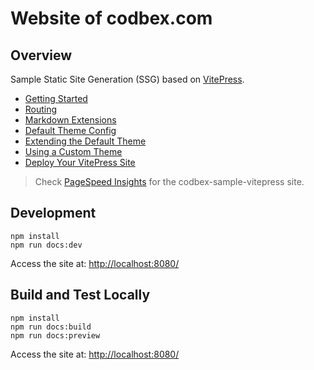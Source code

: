 # Website of codbex.com

## Overview

Sample Static Site Generation (SSG) based on [VitePress](https://vitepress.dev/).
- [Getting Started](https://vitepress.dev/guide/getting-started)
- [Routing](https://vitepress.dev/guide/routing)
- [Markdown Extensions](https://vitepress.dev/guide/markdown)
- [Default Theme Config](https://vitepress.dev/reference/default-theme-config)
- [Extending the Default Theme](https://vitepress.dev/guide/extending-default-theme)
- [Using a Custom Theme](https://vitepress.dev/guide/custom-theme)
- [Deploy Your VitePress Site](https://vitepress.dev/guide/deploy)

> Check [PageSpeed Insights](https://pagespeed.web.dev/analysis/https-www-codbex-com/4u4nv0k9n1?form_factor=mobile) for the codbex-sample-vitepress site.

## Development

```
npm install
npm run docs:dev
```

Access the site at: [http://localhost:8080/](http://localhost:8080/)

## Build and Test Locally

```
npm install
npm run docs:build
npm run docs:preview
```

Access the site at: [http://localhost:8080/](http://localhost:8080/)
